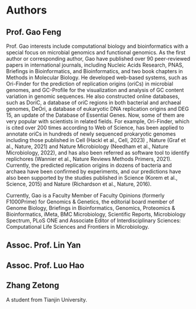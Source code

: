 # Authors
## Prof. Gao Feng
Prof. Gao interests include computational biology and bioinformatics with a special focus on microbial genomics and functional genomics. As the first author or corresponding author, Gao have published over 90 peer-reviewed papers in international journals, including Nucleic Acids Research, PNAS, Briefings in Bioinformatics, and Bioinformatics, and two book chapters in Methods in Molecular Biology. He developed web-based systems, such as Ori-Finder for the prediction of replication origins (oriCs) in microbial genomes, and GC-Profile for the visualization and analysis of GC content variation in genomic sequences. He also constructed online databases, such as DoriC, a database of oriC regions in both bacterial and archaeal genomes, DeOri, a database of eukaryotic DNA replication origins and DEG 15, an update of the Database of Essential Genes. Now, some of them are very popular with scientists in related fields. For example, Ori-Finder, which is cited over 200 times according to Web of Science, has been applied to annotate oriCs in hundreds of newly sequenced prokaryotic genomes including those published in Cell (Hackl et al., Cell, 2023) , Nature (Graf et al., Nature, 2021) and Nature Microbiology (Needham et al., Nature Microbiology, 2022), and has also been referred as software tool to identify replichores (Wannier et al., Nature Reviews Methods Primers, 2021). Currently, the predicted replication origins in dozens of bacteria and archaea have been confirmed by experiments, and our predictions have also been supported by the studies published in Science (Korem et al., Science, 2015) and Nature (Richardson et al., Nature, 2016).

Currently, Gao is a Faculty Member of Faculty Opinions (formerly F1000Prime) for Genomics & Genetics, the editorial board member of Genome Biology, Briefings in Bioinformatics, Genomics, Proteomics & Bioinformatics, iMeta, BMC Microbiology, Scientific Reports, Microbiology Spectrum, PLoS ONE and Associate Editor of Interdisciplinary Sciences: Computational Life Sciences and Frontiers in Microbiology.
## Assoc. Prof. Lin Yan
## Assoc. Prof. Luo Hao
## Zhang Zetong
A student from Tianjin University.